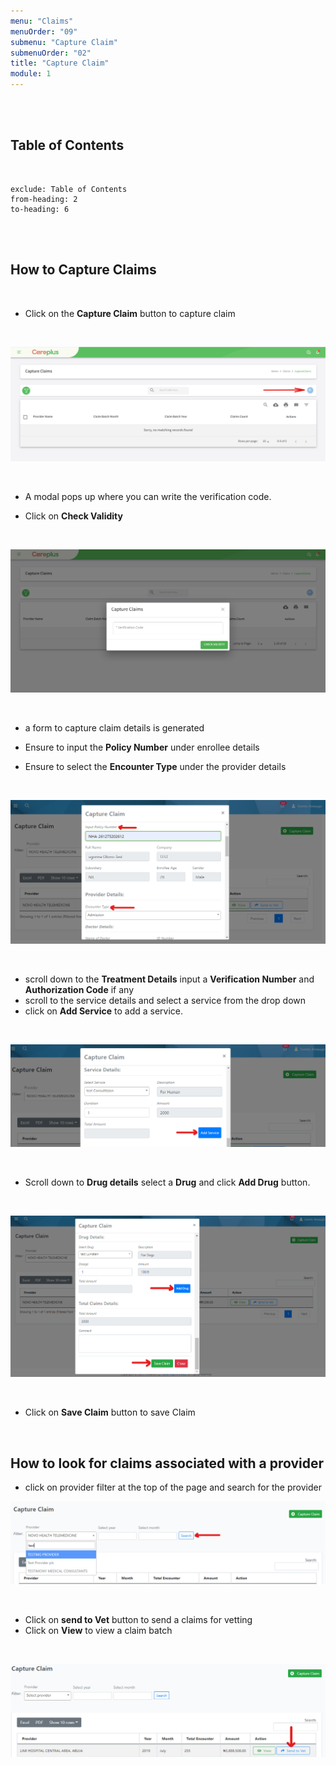 ```yaml
---
menu: "Claims"
menuOrder: "09"
submenu: "Capture Claim"
submenuOrder: "02"
title: "Capture Claim"
module: 1
---
```


<br />
<br />

## Table of Contents

<br />

```toc
exclude: Table of Contents
from-heading: 2
to-heading: 6
```

<br />
<br />

## How to Capture Claims

<br />

- Click on the **Capture Claim** button to capture claim

<br />

![Careplus Add Capture Claims](images/CareplusAddCaptureClaims.png "Add Capture Claims")

<br />

- A modal pops up where you can write the verification code.

- Click on **Check Validity**

<br />

![Careplus Add Capture Claims Modal](images/CareplusAddCaptureClaimsModal.png "Add Capture Claims Modal")

<br />

- a form to capture claim details is generated

- Ensure to input the **Policy Number** under enrollee details

- Ensure to select the **Encounter Type** under the provider details

<br />

![alt text](images/captureClaimModal.png "Title")

<br />

- scroll down to the **Treatment Details** input a **Verification Number** and **Authorization Code** if any
- scroll to the service details and select a service from the drop down
- click on **Add Service** to add a service.

<br />

![alt text](images/addServiceBtn.png "Title")

<br />

- Scroll down to **Drug details** select a **Drug** and click **Add Drug** button.

<br />

![alt text](images/addDrugSave.png "Title")

<br />

- Click on **Save Claim** button to save Claim

 <br />

## How to look for claims associated with a provider

- click on provider filter at the top of the page and search for the provider
  <br />

![alt text](images/searchClaim.png "Title")

<br />

- Click on **send to Vet** button to send a claims for vetting
- Click on **View** to view a claim batch

<br />

![alt text](images/sendToVetBtn.png "Title")

<br />
